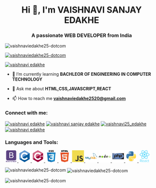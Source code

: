 <h1 align="center">Hi 👋, I'm VAISHNAVI SANJAY EDAKHE</h1>
<h3 align="center">A passionate WEB DEVELOPER from India</h3>

<p align="left"> <img src="C:\Users\VAISHNAVI\Desktop\computer.gif" alt="vaishnaviedakhe25-dotcom" /> </p>

<p align="left"> <a href="https://github.com/ryo-ma/github-profile-trophy"><img src="https://github-profile-trophy.vercel.app/?username=vaishnaviedakhe25-dotcom" alt="vaishnaviedakhe25-dotcom" /></a> </p>

<p align="left"> <a href="https://twitter.com/vaishnavi edakhe" target="blank"><img src="https://img.shields.io/twitter/follow/vaishnavi edakhe?logo=twitter&style=for-the-badge" alt="vaishnavi edakhe" /></a> </p>

- 🌱 I’m currently learning **BACHLEOR OF ENGINEERING IN COMPUTER TECHNOLOGY**

- 💬 Ask me about **HTML,CSS,JAVASCRIPT,REACT**

- 📫 How to reach me **vaishnaviedakhe2520@gmail.com**

<h3 align="left">Connect with me:</h3>
<p align="left">
<a href="https://twitter.com/vaishnavi edakhe" target="blank"><img align="center" src="https://raw.githubusercontent.com/rahuldkjain/github-profile-readme-generator/master/src/images/icons/Social/twitter.svg" alt="vaishnavi edakhe" height="30" width="40" /></a>
<a href="https://linkedin.com/in/vaishnavi sanjay edakhe" target="blank"><img align="center" src="https://raw.githubusercontent.com/rahuldkjain/github-profile-readme-generator/master/src/images/icons/Social/linked-in-alt.svg" alt="vaishnavi sanjay edakhe" height="30" width="40" /></a>
<a href="https://instagram.com/vaishnavi25_edakhe" target="blank"><img align="center" src="https://raw.githubusercontent.com/rahuldkjain/github-profile-readme-generator/master/src/images/icons/Social/instagram.svg" alt="vaishnavi25_edakhe" height="30" width="40" /></a>
<a href="https://www.youtube.com/c/vaishnavi edakhe" target="blank"><img align="center" src="https://raw.githubusercontent.com/rahuldkjain/github-profile-readme-generator/master/src/images/icons/Social/youtube.svg" alt="vaishnavi edakhe" height="30" width="40" /></a>
</p>

<h3 align="left">Languages and Tools:</h3>
<p align="left"> <a href="https://getbootstrap.com" target="_blank" rel="noreferrer"> <img src="https://raw.githubusercontent.com/devicons/devicon/master/icons/bootstrap/bootstrap-plain-wordmark.svg" alt="bootstrap" width="40" height="40"/> </a> <a href="https://www.cprogramming.com/" target="_blank" rel="noreferrer"> <img src="https://raw.githubusercontent.com/devicons/devicon/master/icons/c/c-original.svg" alt="c" width="40" height="40"/> </a> <a href="https://www.w3schools.com/cpp/" target="_blank" rel="noreferrer"> <img src="https://raw.githubusercontent.com/devicons/devicon/master/icons/cplusplus/cplusplus-original.svg" alt="cplusplus" width="40" height="40"/> </a> <a href="https://www.w3schools.com/css/" target="_blank" rel="noreferrer"> <img src="https://raw.githubusercontent.com/devicons/devicon/master/icons/css3/css3-original-wordmark.svg" alt="css3" width="40" height="40"/> </a> <a href="https://www.w3.org/html/" target="_blank" rel="noreferrer"> <img src="https://raw.githubusercontent.com/devicons/devicon/master/icons/html5/html5-original-wordmark.svg" alt="html5" width="40" height="40"/> </a> <a href="https://developer.mozilla.org/en-US/docs/Web/JavaScript" target="_blank" rel="noreferrer"> <img src="https://raw.githubusercontent.com/devicons/devicon/master/icons/javascript/javascript-original.svg" alt="javascript" width="40" height="40"/> </a> <a href="https://www.mysql.com/" target="_blank" rel="noreferrer"> <img src="https://raw.githubusercontent.com/devicons/devicon/master/icons/mysql/mysql-original-wordmark.svg" alt="mysql" width="40" height="40"/> </a> <a href="https://nodejs.org" target="_blank" rel="noreferrer"> <img src="https://raw.githubusercontent.com/devicons/devicon/master/icons/nodejs/nodejs-original-wordmark.svg" alt="nodejs" width="40" height="40"/> </a> <a href="https://www.php.net" target="_blank" rel="noreferrer"> <img src="https://raw.githubusercontent.com/devicons/devicon/master/icons/php/php-original.svg" alt="php" width="40" height="40"/> </a> <a href="https://www.python.org" target="_blank" rel="noreferrer"> <img src="https://raw.githubusercontent.com/devicons/devicon/master/icons/python/python-original.svg" alt="python" width="40" height="40"/> </a> <a href="https://reactjs.org/" target="_blank" rel="noreferrer"> <img src="https://raw.githubusercontent.com/devicons/devicon/master/icons/react/react-original-wordmark.svg" alt="react" width="40" height="40"/> </a> </p>

<p><img align="left" src="https://github-readme-stats.vercel.app/api/top-langs?username=vaishnaviedakhe25-dotcom&show_icons=true&locale=en&layout=compact" alt="vaishnaviedakhe25-dotcom" /></p>

<p>&nbsp;<img align="center" src="https://github-readme-stats.vercel.app/api?username=vaishnaviedakhe25-dotcom&show_icons=true&locale=en" alt="vaishnaviedakhe25-dotcom" /></p>

<p><img align="center" src="https://github-readme-streak-stats.herokuapp.com/?user=vaishnaviedakhe25-dotcom&" alt="vaishnaviedakhe25-dotcom" /></p>

